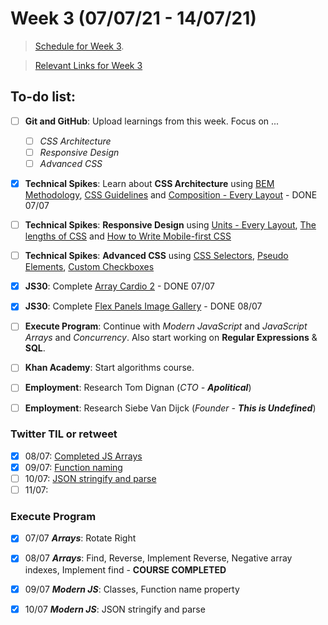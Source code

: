 # Week 3 (07/07/21 - 14/07/21)

> [Schedule for Week 3](https://learn.foundersandcoders.com/course/syllabus/pre-app-3/schedule/).

> [Relevant Links for Week 3](https://mjow1999.github.io/FAC-Links/)

## To-do list:

- [ ] __Git and GitHub__: Upload learnings from this week. Focus on ...
  - [ ] _CSS Architecture_
  - [ ] _Responsive Design_
  - [ ] _Advanced CSS_
- [x] __Technical Spikes__: Learn about __CSS Architecture__ using [BEM Methodology](http://getbem.com/introduction/), [CSS Guidelines](https://cssguidelin.es/) and [Composition - Every Layout](https://every-layout.dev/rudiments/composition/) - DONE 07/07
- [ ] __Technical Spikes__: __Responsive Design__ using [Units - Every Layout](https://every-layout.dev/rudiments/units/), [The lengths of CSS](https://css-tricks.com/the-lengths-of-css/) and [How to Write Mobile-first CSS](https://zellwk.com/blog/how-to-write-mobile-first-css/)
- [ ] __Technical Spikes__: __Advanced CSS__ using [CSS Selectors](https://developer.mozilla.org/en-US/docs/Web/CSS/CSS_Selectors), [Pseudo Elements](https://css-tricks.com/pseudo-element-roundup/), [Custom Checkboxes](https://adrianroselli.com/2017/05/under-engineered-custom-radio-buttons-and-checkboxen.html)
- [x] __JS30__: Complete [Array Cardio 2](https://courses.wesbos.com/account/access/60d7a25c8981fd4f947017c5/view/194130101) - DONE 07/07
- [x] __JS30__: Complete [Flex Panels Image Gallery](https://courses.wesbos.com/account/access/60d7a25c8981fd4f947017c5/view/194130264) - DONE 08/07
- [ ] __Execute Program__: Continue with _Modern JavaScript_ and _JavaScript Arrays_ and _Concurrency_. Also start working on __Regular Expressions__ & __SQL__.
- [ ] __Khan Academy__: Start algorithms course.
- [ ] __Employment__: Research Tom Dignan (_CTO - __Apolitical___)
- [ ] __Employment__: Research Siebe Van Dijck (_Founder - __This is Undefined___)



### Twitter TIL or retweet

- [x] 08/07: [Completed JS Arrays](https://twitter.com/michWills99/status/1413519203852767241?s=20)
- [x] 09/07: [Function naming](https://twitter.com/michWills99/status/1413536266826698766?s=20)
- [ ] 10/07: [JSON stringify and parse](https://twitter.com/michWills99/status/1414002349077667844?s=20)
- [ ] 11/07:

### Execute Program

- [x] 07/07 ___Arrays___: Rotate Right
- [x] 08/07 ___Arrays___: Find, Reverse, Implement Reverse, Negative array indexes, Implement find - __COURSE COMPLETED__
- [x] 09/07 ___Modern JS___: Classes, Function name property
- [x] 10/07 ___Modern JS___: JSON stringify and parse

